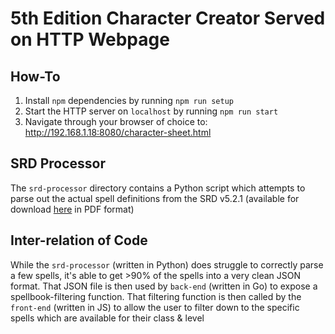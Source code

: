 # 5th Edition Character Creator Served on HTTP Webpage

## How-To

1. Install `npm` dependencies by running `npm run setup`
2. Start the HTTP server on `localhost` by running `npm run start`
3. Navigate through your browser of choice to: http://192.168.1.18:8080/character-sheet.html

## SRD Processor

The `srd-processor` directory contains a Python script which attempts to parse out the actual spell definitions from the SRD v5.2.1 (available for download [here](https://www.dndbeyond.com/srd) in PDF format)

## Inter-relation of Code

While the `srd-processor` (written in Python) does struggle to correctly parse a few spells, it's able to get >90% of the spells into a very clean JSON format. That JSON file is then used by `back-end` (written in Go) to expose a spellbook-filtering function. That filtering function is then called by the `front-end` (written in JS) to allow the user to filter down to the specific spells which are available for their class & level